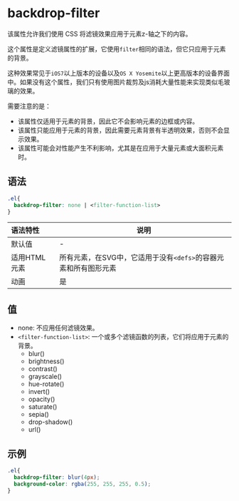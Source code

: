 # backdrop-filter

该属性允许我们使用 CSS 将滤镜效果应用于元素z-轴之下的内容。

这个属性是定义滤镜属性的扩展，它使用`filter`相同的语法，但它只应用于元素的背景。

这种效果常见于`iOS7`以上版本的设备以及`OS X Yosemite`以上更高版本的设备界面中。如果没有这个属性，我们只有使用图片裁剪及js消耗大量性能来实现类似毛玻璃的效果。

需要注意的是：

- 该属性仅适用于元素的背景，因此它不会影响元素的边框或内容。
- 该属性只能应用于元素的背景，因此需要元素背景有半透明效果，否则不会显示效果。
- 该属性可能会对性能产生不利影响，尤其是在应用于大量元素或大面积元素时。

## 语法

```css
.el{
  backdrop-filter: none | <filter-function-list>
}
```

| 语法特性     | 说明                                                            |
| :----------- | --------------------------------------------------------------- |
| 默认值       | -                                                               |
| 适用HTML元素 | 所有元素，在SVG中，它适用于没有`<defs>`的容器元素和所有图形元素 |
| 动画         | 是                                                              |

## 值

- none: 不应用任何滤镜效果。
- `<filter-function-list>`: 一个或多个滤镜函数的列表，它们将应用于元素的背景。
  - blur()
  - brightness()
  - contrast()
  - grayscale()
  - hue-rotate()
  - invert()
  - opacity()
  - saturate()
  - sepia()
  - drop-shadow()
  - url()


## 示例

```css
.el{
  backdrop-filter: blur(4px);
  background-color: rgba(255, 255, 255, 0.5);
}
```